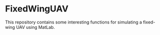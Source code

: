 # FixedWingUAV
This repository contains some interesting functions for simulating a fixed-wing UAV using MatLab.
